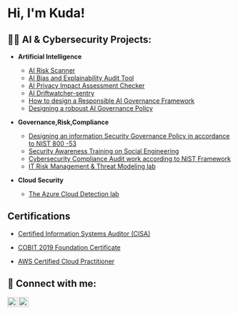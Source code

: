 <h1>Hi, I'm Kuda! <br/>

<h2>👨‍💻 AI & Cybersecurity Projects:</h2>

 - <b>Artificial Intelligence </b>
    - [AI Risk Scanner](https://github.com/Kudachimera/ai-risk-scanner)
    - [AI Bias and Explainability Audit Tool](https://github.com/Kudachimera/clearpath-audit-tool)
    - [AI Privacy Impact Assessment Checker](https://github.com/Kudachimera/privacy-impact-checker)
    - [AI Driftwatcher-sentry](https://github.com/Kudachimera/driftwatcher-sentry)
    - [How to design a Responsible AI Governance Framework](https://github.com/Kudachimera/Vulnerability-Management)
    - [Designing a roboust AI Governance Policy](https://github.com/Kudachimera/Designing-a-robust-AI-Governance-Policy)




- <b> Governance,Risk,Compliance </b>
  - [Designing an information Security Governance Policy in accordance to NIST 800 -53](https://github.com/Kudachimera/Information-Security-Policy-Design)
   - [ Security Awareness Training on Social Engineering ](https://github.com/Kudachimera/Security-awareness-training-on-Social-Engineering)
  - [ Cybersecurity Compliance Audit work according to NIST Framework ](https://github.com/Kudachimera/Cybersecurity-Compliance-Audit-work-based-on-NIST-Framework)
  - [ IT Risk Management & Threat Modeling lab](https://github.com/Kudachimera/Risk-management-lab)
  
- <b>Cloud Security </b>
  - [The Azure Cloud Detection lab](https://github.com/Kudachimera/Azure-Cloud-Detection-lab)
  
<h2> Certifications </h2>

- [Certified Information Systems Auditor (CISA)](https://www.credly.com/badges/8ee36167-d1c1-4685-b866-fe523f6d5166?source=linked_in_profile)

- [COBIT 2019 Foundation Certificate](https://www.credly.com/badges/ae3c7eb3-ab24-4419-a35f-fdb69bfdee54/linked_in_profile)

- [AWS Certified Cloud Practitioner ](https://www.credly.com/badges/0c85259c-8d1f-42bb-bc78-9a3a84912f75/linked_in_profile)

<h2> 🤳 Connect with me:</h2>


[<img align="left" alt="JoshMadakor | Twitter" width="22px" src="https://cdn.jsdelivr.net/npm/simple-icons@v3/icons/twitter.svg" />][twitter]
[<img align="left" alt="JoshMadakor | LinkedIn" width="22px" src="https://cdn.jsdelivr.net/npm/simple-icons@v3/icons/linkedin.svg" />][linkedin]


[twitter]: https://twitter.com/kudachimera

[linkedin]: https://linkedin.com/in/Kudakwashechimera

<!--
**joshmadakor1/joshmadakor1** is a ✨ _special_ ✨ repository because its `README.md` (this file) appears on your GitHub profile.

Here are some ideas to get you started:

- 🔭 I’m currently working on ...
- 🌱 I’m currently learning ...
- 👯 I’m looking to collaborate on ...
- 🤔 I’m looking for help with ...
- 💬 Ask me about ...
- 📫 How to reach me: ...
- 😄 Pronouns: ...
- ⚡ Fun fact: ...
-->
